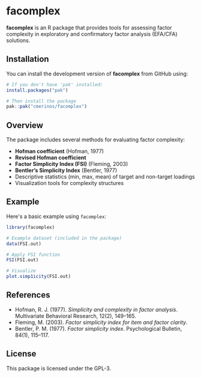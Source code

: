 
# facomplex

**facomplex** is an R package that provides tools for assessing factor complexity in exploratory and confirmatory factor analysis (EFA/CFA) solutions.

<!-- badges: start -->
<!-- badges: end -->

## Installation

You can install the development version of **facomplex** from GitHub using:

```r
# If you don't have 'pak' installed:
install.packages("pak")

# Then install the package
pak::pak("cmerinos/facomplex")
```

## Overview

The package includes several methods for evaluating factor complexity:

- **Hofman coefficient** (Hofman, 1977)
- **Revised Hofman coefficient**
- **Factor Simplicity Index (FSI)** (Fleming, 2003)
- **Bentler’s Simplicity Index** (Bentler, 1977)
- Descriptive statistics (min, max, mean) of target and non-target loadings
- Visualization tools for complexity structures

## Example

Here's a basic example using `facomplex`:

```r
library(facomplex)

# Example dataset (included in the package)
data(FSI.out)

# Apply FSI function
FSI(FSI.out)

# Visualize
plot.simp1icity(FSI.out)
```

## References

- Hofman, R. J. (1977). *Simplicity and complexity in factor analysis*. Multivariate Behavioral Research, 12(2), 149–165.
- Fleming, M. (2003). *Factor simplicity index for item and factor clarity*.
- Bentler, P. M. (1977). *Factor simplicity index*. Psychological Bulletin, 84(1), 115–117.

## License

This package is licensed under the GPL-3.
